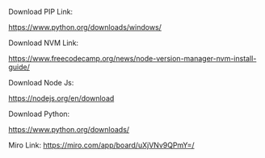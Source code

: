 Download PIP Link:

https://www.python.org/downloads/windows/

Download NVM Link:

https://www.freecodecamp.org/news/node-version-manager-nvm-install-guide/

Download Node Js:

https://nodejs.org/en/download

Download Python:

https://www.python.org/downloads/

Miro Link:
https://miro.com/app/board/uXjVNv9QPmY=/

